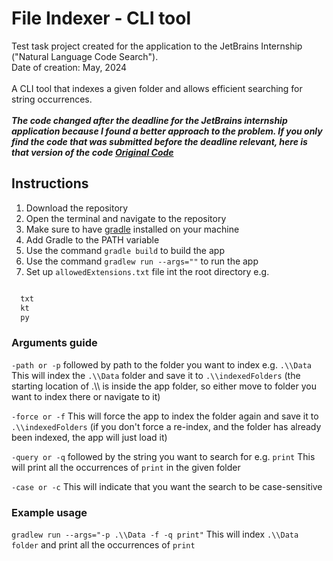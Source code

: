
# File Indexer - CLI tool

Test task project created for the application to the JetBrains Internship ("Natural Language Code Search").<br />
Date of creation: May, 2024 <br /><br />
A CLI tool that indexes a given folder and allows efficient searching for string occurrences. <br /><br />
***The code changed after the deadline for the JetBrains internship application because I found a better approach to the problem. If you only find the code that was submitted before the deadline relevant, here is that version of the code [Original Code](https://github.com/AStroCvijo/Indexer/tree/23845872b0fb4b433820288e9d52bbcd968e0701)***

## Instructions

1. Download the repository
2. Open the terminal and navigate to the repository
3. Make sure to have [gradle](https://gradle.org/install/) installed on your machine
4. Add Gradle to the PATH variable
5. Use the command `gradle build` to build the app
6. Use the command `gradlew run --args=""` to run the app
7. Set up `allowedExtensions.txt` file int the root directory e.g.
```txt

  txt
  kt
  py

```


### Arguments guide 

`-path or -p` followed by path to the folder you want to index e.g. `.\\Data`
This will index the `.\\Data` folder and save it to `.\\indexedFolders` (the starting location of .\\\ is inside the app folder, so either move to folder you want to index there or navigate to it)

`-force or -f`
This will force the app to index the folder again and save it to `.\\indexedFolders` (if you don't force a re-index, and the folder has already been indexed, the app will just load it)

`-query or -q` followed by the string you want to search for e.g. `print`
This will print all the occurrences of `print` in the given folder

`-case or -c`
This will indicate that you want the search to be case-sensitive

### Example usage
`gradlew run --args="-p .\\Data -f -q print"`
This will index `.\\Data folder` and print all the occurrences of `print`

